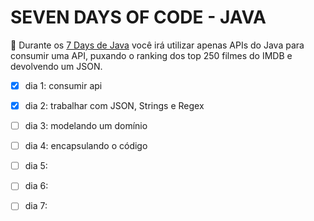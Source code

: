 # SEVEN DAYS OF CODE - JAVA

🌟 Durante os [7 Days de Java](https://7daysofcode.io/matricula/java) você irá utilizar apenas APIs do Java para consumir uma API, puxando o ranking dos top 250 filmes do IMDB e devolvendo um JSON.

- [X] dia 1: consumir api
- [X] dia 2: trabalhar com JSON, Strings e Regex
- [ ] dia 3: modelando um domínio
- [ ] dia 4: encapsulando o código
- [ ] dia 5: 
- [ ] dia 6: 
- [ ] dia 7: 

